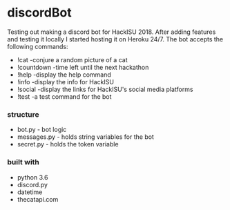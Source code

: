 # discordBot
Testing out making a discord bot for HackISU 2018. After adding features and testing it locally I started hosting it on Heroku 24/7. The bot accepts the following commands:
* !cat        -conjure a random picture of a cat 
* !countdown  -time left until the next hackathon 
* !help       -display the help command 
* !info       -display the info for HackISU 
* !social     -display the links for HackISU's social media platforms 
* !test       -a test command for the bot

### structure
* bot.py       - bot logic
* messages.py  - holds string variables for the bot
* secret.py    - holds the token variable

### built with
* python 3.6
* discord.py
* datetime
* thecatapi.com
